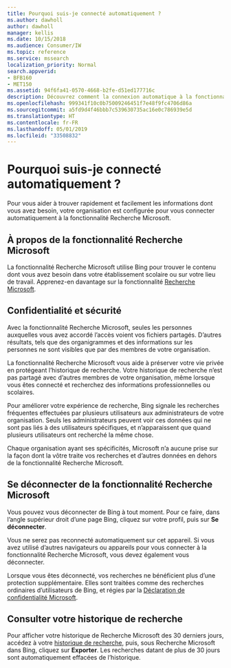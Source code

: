 ```yaml
---
title: Pourquoi suis-je connecté automatiquement ?
ms.author: dawholl
author: dawholl
manager: kellis
ms.date: 10/15/2018
ms.audience: Consumer/IW
ms.topic: reference
ms.service: mssearch
localization_priority: Normal
search.appverid:
- BFB160
- MET150
ms.assetid: 94f6fa41-0570-4668-b2fe-d51ed177716c
description: Découvrez comment la connexion automatique à la fonctionnalité Recherche Microsoft peut vous aider à trouver rapidement et facilement des résultats de travail
ms.openlocfilehash: 999341f10c0b75009246451f7e48f9fc4706d86a
ms.sourcegitcommit: a5fd9d4f46bbb7c539630735ac16e0c786939e5d
ms.translationtype: HT
ms.contentlocale: fr-FR
ms.lasthandoff: 05/01/2019
ms.locfileid: "33508832"
---
```

# <a name="why-am-i-automatically-signed-in"></a>Pourquoi suis-je connecté automatiquement ?

Pour vous aider à trouver rapidement et facilement les informations dont vous avez besoin, votre organisation est configurée pour vous connecter automatiquement à la fonctionnalité Recherche Microsoft.
  
## <a name="about-microsoft-search"></a>À propos de la fonctionnalité Recherche Microsoft

La fonctionnalité Recherche Microsoft utilise Bing pour trouver le contenu dont vous avez besoin dans votre établissement scolaire ou sur votre lieu de travail. Apprenez-en davantage sur la fonctionnalité [Recherche Microsoft](about-microsoft-search.md).
  
## <a name="privacy-and-security"></a>Confidentialité et sécurité

Avec la fonctionnalité Recherche Microsoft, seules les personnes auxquelles vous avez accordé l’accès voient vos fichiers partagés. D’autres résultats, tels que des organigrammes et des informations sur les personnes ne sont visibles que par des membres de votre organisation.
  
La fonctionnalité Recherche Microsoft vous aide à préserver votre vie privée en protégeant l’historique de recherche. Votre historique de recherche n’est pas partagé avec d’autres membres de votre organisation, même lorsque vous êtes connecté et recherchez des informations professionnelles ou scolaires.
  
Pour améliorer votre expérience de recherche, Bing signale les recherches fréquentes effectuées par plusieurs utilisateurs aux administrateurs de votre organisation. Seuls les administrateurs peuvent voir ces données qui ne sont pas liés à des utilisateurs spécifiques, et n’apparaissent que quand plusieurs utilisateurs ont recherché la même chose.
  
Chaque organisation ayant ses spécificités, Microsoft n’a aucune prise sur la façon dont la vôtre traite vos recherches et d’autres données en dehors de la fonctionnalité Recherche Microsoft.
  
## <a name="sign-out-of-microsoft-search"></a>Se déconnecter de la fonctionnalité Recherche Microsoft

Vous pouvez vous déconnecter de Bing à tout moment. Pour ce faire, dans l’angle supérieur droit d’une page Bing, cliquez sur votre profil, puis sur **Se déconnecter**.
  
Vous ne serez pas reconnecté automatiquement sur cet appareil. Si vous avez utilisé d’autres navigateurs ou appareils pour vous connecter à la fonctionnalité Recherche Microsoft, vous devez également vous déconnecter. 
  
Lorsque vous êtes déconnecté, vos recherches ne bénéficient plus d’une protection supplémentaire. Elles sont traitées comme des recherches ordinaires d’utilisateurs de Bing, et régies par la [Déclaration de confidentialité Microsoft](https://privacy.microsoft.com/en-us/privacystatement).
  
## <a name="view-your-search-history"></a>Consulter votre historique de recherche

Pour afficher votre historique de Recherche Microsoft des 30 derniers jours, accédez à votre [historique de recherche](https://ssl.bing.com/profile/history), puis, sous Recherche Microsoft dans Bing, cliquez sur **Exporter**. Les recherches datant de plus de 30 jours sont automatiquement effacées de l’historique.

  

